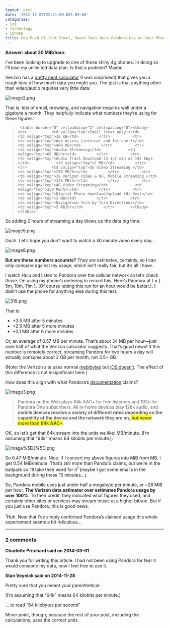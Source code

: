 ```yaml
---
layout: post
date: '2012-12-03T22:41:00.001-05:00'
categories:
- ios
- technology
- iphone
title: How Much Of that Sweet, Sweet Data Does Pandora Use on Your Phone?
---
```



**Answer: about 30 MiB/hour.**

I’ve been looking to upgrade to one of those shiny 4g phones. In doing so I’ll lose my unlimited data plan. Is that a problem? Maybe.

Verizon has a [pretty neat calculator](http://www.verizonwireless.com/b2c/splash/datacalculatorPopup.jsp) (I was surprised!) that gives you a rough idea of how much data you might you. The gist is that anything other than video/audio requires very little data:

![image2.png](/assets/2012/image2.png)

That is: lots of email, browsing, and navigation requires well under a gigabyte a month. They helpfully indicate what numbers they’re using for these figures:
<blockquote> 

     <table border="0" cellpadding="2" cellspacing="0"><tbody>         <tr>           <td valign="top">Email (text only)</td>            <td valign="top">10 KB</td>         </tr>          <tr>           <td valign="top">Web Access (internet and Intranet)</td>            <td valign="top">400 KB</td>         </tr>          <tr>           <td valign="top">Audio Streaming</td>            <td valign="top">60 MB/hr</td>         </tr>          <tr>           <td valign="top">Audio Track Download (3 1/2 min at 192 kbps </td>            <td valign="top">7 MB</td>         </tr>          <tr>           <td valign="top">3G Video Streaming </td>            <td valign="top">250 MB/hr</td>         </tr>          <tr>           <td valign="top">3G Verizon Video & NFL Mobile Streaming </td>            <td valign="top">125 MB/hr</td>         </tr>          <tr>           <td valign="top">4G Video Streaming</td>            <td valign="top">350 MB/hr</td>         </tr>          <tr>           <td valign="top">Digital Photo download/upload (Hi-Res)</td>            <td valign="top">3 MB</td>         </tr>          <tr>           <td valign="top">Navigation Turn by Turn Directions</td>            <td valign="top">5 MB/hr</td>         </tr>       </tbody></table>   
</blockquote>

So adding 2 hours of streaming a day blows up the data big time:

![image5.png](/assets/2012/image5.png)

Ouch. Let’s hope you don’t want to watch a 30 minute video every day…

![image8.png](/assets/2012/image8.png)

**But are these numbers accurate?** They are estimates, certainly, so I can only compare against my usage, which isn’t really fair, but it’s all I have.

I watch Hulu and listen to Pandora over the cellular network so let’s check those. I’m using my phone’s metering to record this. Here’s Pandora at t = { 5m, 10m, 11m }. (Of course letting this run for an hour would be better.). I didn’t use the phone for anything else during this test.  

![319.png](/assets/2012/319.png)

That is:  <ul>   <li>+3.5 MB after 5 minutes </li>    <li>+2.5 MB after 5 more minutes </li>    <li>+3.1 MB after 6 more minutes </li> </ul>

Or, an average of 0.57 MB per minute. That’s about 34 MB per hour—just over half of what the Verizon calculator suggests. That’s good news! If this number is remotely correct, streaming Pandora for two hours a day will actually consume about 2 GB per month, not 3.5+ GB. 

(Note: the Verizon site uses normal [mebibytes](http://en.wikipedia.org/wiki/Mebibyte) but [iOS doesn’t](../2012/2012-12-does-ios-report-usage-in-mebibytes-or.html). The effect of this difference is not insignificant here.)

How does this align with what Pandora’s [documentation](http://help.pandora.com/customer/portal/articles/90985-audio-quality) claims?

![image3.png](/assets/2012/image3.png)
<blockquote> 

Pandora on the Web plays 64k AAC+ for free listeners and 192k for Pandora One subscribers. All in-home devices play 128k audio, and **mobile devices receive a variety of different rates depending on the capability of the device and the network they are on, <font style="background-color: #ffff00;">but never more than 64k AAC+</font>**. 
</blockquote>

OK, so let’s get that 64k stream into the units we like: MB/minute. (I’m assuming that “64k” means 64 kilobits per minute.):

![image%5B3%5D.png](/assets/2012/image%5B3%5D.png)

So 0.47 MiB/minute. Nice. If I convert my above figures into MiB from MB, I get 0.54 MiB/minute. That’s still more than Pandora claims, but we’re in the ballpark so I’ll take their word for it<sup>1</sup> (maybe I got some emails in the background during those 15 minutes…).

So, Pandora mobile uses just under half a megabyte per minute, or ~28 MiB per hour. **The Verizon data estimator over estimates Pandora usage by over 100%**. To their credit, they indicated what figures they used, and certainly other sites or services may stream music at a higher bitrate. But if you just use Pandora, this is good news.

<sup>1</sup>Huh. Now that I’ve simply confirmed Pandora’s claimed usage this whole experiement seems a bit ridiculous…

---

### 2 comments

**Charlotte Pritchard said on 2014-03-01**

Thank you for writing this article. I had not been using Pandora for fear it would consume my data, now I feel free to use it.

**Stan Voynick said on 2014-11-28**

Pretty sure that you meant your parenthetical:  

(I’m assuming that “64k” means 64 kilobits per minute.)

... to read "64 kilobytes per second"

Minor point, though, because the rest of your post, including the calculations, uses the correct units.

